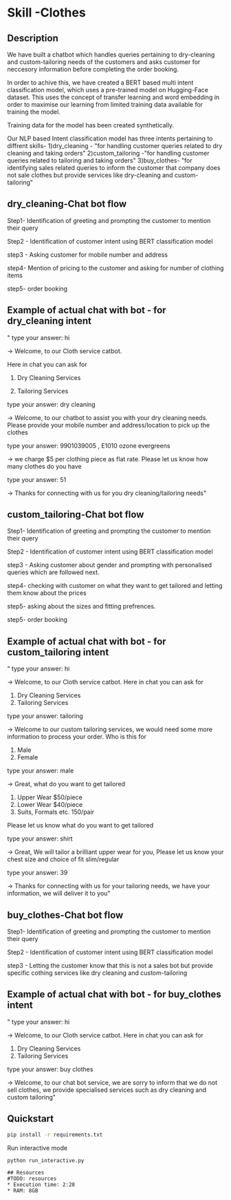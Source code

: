 
# Skill -Clothes

## Description
We have built a chatbot which handles queries pertaining to dry-cleaning and custom-tailoring needs of the customers and asks customer for neccesory information before completing the order booking.

In order to achive this, we have created a BERT based multi intent classification model, which uses a pre-trained model on Hugging-Face dataset. This uses the concept of transfer learning and word embedding in order to maximise our learning from limited training data available for training the model.

Training data for the model has been created synthetically.

Our NLP based Intent classification model has three intents pertaining to diffrent skills-
1)dry_cleaning - "for handling customer queries related to dry cleaning and taking orders"
2)custom_tailoring -"for handling customer queries related to tailoring and taking orders"
3)buy_clothes- "for identifying sales related queries to inform the customer that company does not sale clothes but provide services like dry-cleaning and custom-tailoring"

## dry_cleaning-Chat bot flow
Step1- Identification of greeting and prompting the customer to mention their query

Step2 - Identification of customer intent using BERT classification model

step3 - Asking customer for mobile number and address

step4- Mention of pricing to the customer and asking for number of clothing items

step5- order booking

## Example of actual chat with bot - for dry_cleaning intent

" type your answer: hi

-> Welcome, to our Cloth service catbot.

 Here in chat you can ask for
 
 1. Dry Cleaning Services
 
 2. Tailoring Services
 
type your answer: dry cleaning

-> Welcome, to our chatbot to assist you with your dry cleaning needs.
 Please provide your mobile number and address/location to pick up the clothes
 
type your answer: 9901039005 , E1010 ozone evergreens

-> we charge $5 per clothing piece as flat rate. Please let us know how many clothes do you have

type your answer: 51

-> Thanks for connecting with us for you dry cleaning/tailoring needs"


## custom_tailoring-Chat bot flow
Step1- Identification of greeting and prompting the customer to mention their query

Step2 - Identification of customer intent using BERT classification model

step3 - Asking customer about gender and prompting with personalised queries which are followed next.

step4- checking with customer on what they want to get tailored and letting them know about the prices

step5- asking about the sizes and fitting prefrences.

step5- order booking

## Example of actual chat with bot - for custom_tailoring intent

" type your answer: hi

-> Welcome, to our Cloth service catbot.
 Here in chat you can ask for
 1. Dry Cleaning Services
 2. Tailoring Services
 
type your answer: tailoring

-> Welcome to our custom tailoring services, we would need some more information to process your order. Who is this for
 1) Male
 2) Female
 
type your answer: male

-> Great, what do you want to get tailored
 1. Upper Wear   $50/piece
 2. Lower Wear   $40/piece
 3. Suits, Formals etc. 150/pair
 
 Please let us know what do you want to get tailored
 
type your answer: shirt

-> Great, We will tailor a brilliant upper wear for you, Please let us know your chest size and choice of fit slim/regular

type your answer: 39

-> Thanks for connecting with us for your tailoring needs, we have your information, we will deliver it to you"


## buy_clothes-Chat bot flow

Step1- Identification of greeting and prompting the customer to mention their query

Step2 - Identification of customer intent using BERT classification model

step3 - Letting the customer know that this is not a sales bot but provide specific cothing services like dry cleaning and custom-tailoring

## Example of actual chat with bot - for buy_clothes intent

" type your answer: hi

-> Welcome, to our Cloth service catbot.
 Here in chat you can ask for
 1. Dry Cleaning Services
 2. Tailoring Services
 
type your answer: buy clothes

-> Welcome, to our chat bot service, we are sorry to inform that we do not sell clothes, we provide specialised services such as dry cleaning and custom tailoring"

## Quickstart

```bash
pip install -r requirements.txt
```
Run interactive mode
```bash
python run_interactive.py
```

```
## Resources
#TODO: resources
* Execution time: 2:28
* RAM: 8GB
